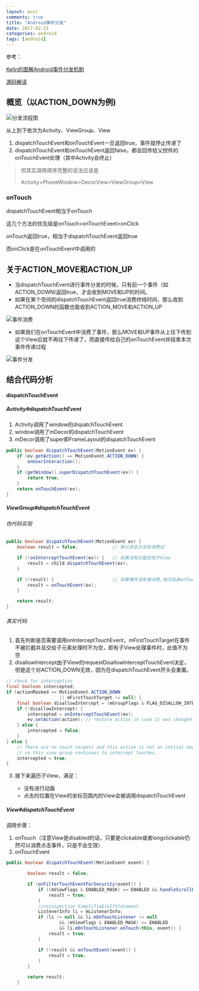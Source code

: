 ```yaml
---
layout: post
comments: true
title: "Android事件分发"
date: 2017-02-21
categories: android
tags: [android]
---
```




参考：

[Kelin的图解Android事件分发机制](http://www.jianshu.com/p/e99b5e8bd67b)

[源码解读](http://www.jianshu.com/p/3d60abc897c7)

## 概览（以ACTION_DOWN为例)

![分发流程图](http://upload-images.jianshu.io/upload_images/966283-b9cb65aceea9219b.png?imageMogr2/auto-orient/strip%7CimageView2/2/w/1240)

从上到下依次为Activity、ViewGroup、View

1. dispatchTouchEvent和onTouchEvent一旦返回true，事件就停止传递了
2. dispatchTouchEvent和onTouchEvent返回false，都会回传给父控件的onTouchEvent处理（其中Activity会终止）

> 但其实调用顺序完整的说法应该是
>
> Activity>PhoneWindow>DecorView>ViewGroup>View

### onTouch

dispatchTouchEvent相当于onTouch

这几个方法的优先级是onTouch>onTouchEvent>onClick

onTouch返回true，相当于dispatchTouchEvent返回true

而onClick是在onTouchEvent中调用的

## 关于ACTION_MOVE和ACTION_UP

* 当dispatchTouchEvent进行事件分发的时候，只有前一个事件（如ACTION_DOWN)返回true，才会收到MOVE和UP的时间。
* 如果在某个空间的dispatchTouchEvent返回true消费终结时间，那么收到ACTION_DOWN的函数也能收到ACTION_MOVE和ACTION_UP

![事件消费](http://upload-images.jianshu.io/upload_images/966283-f1d9edbc21e955c8.png?imageMogr2/auto-orient/strip%7CimageView2/2)

* 如果我们在onTouchEvent中消费了事件，那么MOVE和UP事件从上往下传到这个View后就不再往下传递了，而直接传给自己的onTouchEvent并结束本次事件传递过程

![事件分发](http://upload-images.jianshu.io/upload_images/966283-e78685608fced6a0.png?imageMogr2/auto-orient/strip%7CimageView2/2/w/1240)

## 结合代码分析

#### dispatchTouchEvent

##### Activity#dispatchTouchEvent

1. Activity调用了window的dispatchTouchEvent
2. window调用了mDecor的dispatchTouchEvent
3. mDecor调用了super即FrameLayout的dispatchTouchEvent

```java
public boolean dispatchTouchEvent(MotionEvent ev) {
    if (ev.getAction() == MotionEvent.ACTION_DOWN) {
        onUserInteraction();
    }
    if (getWindow().superDispatchTouchEvent(ev)) {
        return true;
    }
    return onTouchEvent(ev);
}
```



##### ViewGroup#dispatchTouchEvent

###### 伪代码实现

```java
public boolean dispatchTouchEvent(MotionEvent ev) {
    boolean result = false;             // 默认状态为没有消费过

    if (!onInterceptTouchEvent(ev)) {   // 如果没有拦截交给子View
        result = child.dispatchTouchEvent(ev);
    }

    if (!result) {                      // 如果事件没有被消费,询问自身onTouchEvent
        result = onTouchEvent(ev);
    }

    return result;
}
```

###### 真实代码

1. 首先判断是否需要调用onInterceptTouchEvent，mFirstTouchTarget在事件不被拦截并且交给子元素处理时不为空，即有子View处理事件时，此值不为空
2. disallowIntercept由子View的requestDisallowInterceptTouchEvent决定，但是这个对ACTION_DOWN无效，因为在dispatchTouchEvent开头会重置。

```java
// check for interception
final boolean intercepted;
if (actionMasked == MotionEvent.ACTION_DOWN
                    || mFirstTouchTarget != null) {
    final boolean disallowIntercept = (mGroupFlags & FLAG_DISALLOW_INTERCEPT) != 0;
    if (!disallowIntercept) {
        intercepted = onInterceptTouchEvent(ev);
        ev.setAction(action); // restore action in case it was changed
    } else {
        intercepted = false;
    }
} else {
    // There are no touch targets and this action is not an initial down
    // so this view group continues to intercept touches.
    intercepted = true;
}
```

3. 接下来遍历子View，满足：

   * 没有进行动画
   * 点击的位置在View的坐标范围内的View会被调用dispatchTouchEvent


##### View#dispatchTouchEvent

调用步骤：

1. onTouch（注意View是disabled的话，只要是clickable或者longclickable仍然可以消费点击事件，只是不会生效）
2. onTouchEvent

```java
public boolean dispatchTouchEvent(MotionEvent event) {

        boolean result = false;

        if (onFilterTouchEventForSecurity(event)) {
            if ((mViewFlags & ENABLED_MASK) == ENABLED && handleScrollBarDragging(event)) {
                result = true;
            }
            //noinspection SimplifiableIfStatement
            ListenerInfo li = mListenerInfo;
            if (li != null && li.mOnTouchListener != null
                    && (mViewFlags & ENABLED_MASK) == ENABLED
                    && li.mOnTouchListener.onTouch(this, event)) {
                result = true;
            }

            if (!result && onTouchEvent(event)) {
                result = true;
            }
        }

        return result;
    }
```